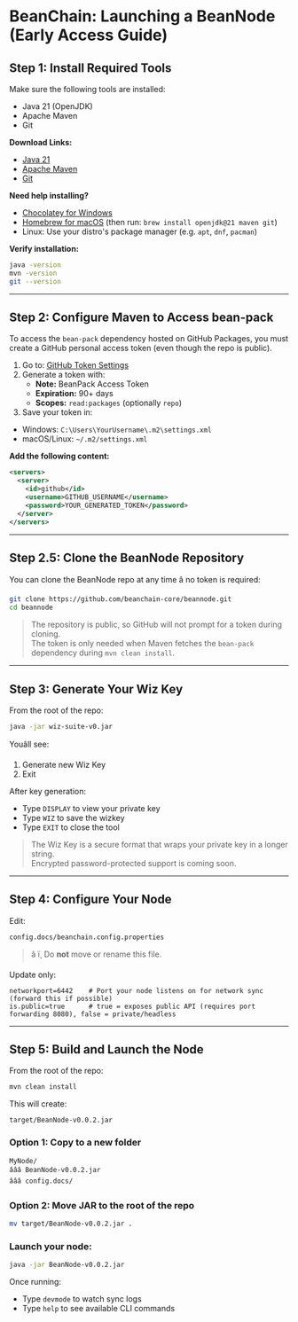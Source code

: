 # BeanChain: Launching a BeanNode (Early Access Guide)

## Step 1: Install Required Tools

Make sure the following tools are installed:

- Java 21 (OpenJDK)
- Apache Maven
- Git

**Download Links:**

- [Java 21](https://jdk.java.net/21/)
- [Apache Maven](https://maven.apache.org/install.html)
- [Git](https://git-scm.com/downloads)

**Need help installing?**

- [Chocolatey for Windows](https://chocolatey.org/install)
- [Homebrew for macOS](https://brew.sh) (then run: `brew install openjdk@21 maven git`)
- Linux: Use your distro's package manager (e.g. `apt`, `dnf`, `pacman`)

**Verify installation:**

```bash
java -version
mvn -version
git --version
```

---

## Step 2: Configure Maven to Access bean-pack

To access the `bean-pack` dependency hosted on GitHub Packages, you must create a GitHub personal access token (even though the repo is public).

1. Go to: [GitHub Token Settings](https://github.com/settings/tokens)
2. Generate a token with:
   - **Note:** BeanPack Access Token
   - **Expiration:** 90+ days
   - **Scopes:** `read:packages` (optionally `repo`)
3. Save your token in:

- Windows: `C:\Users\YourUsername\.m2\settings.xml`
- macOS/Linux: `~/.m2/settings.xml`

**Add the following content:**

```xml
<servers>
  <server>
    <id>github</id>
    <username>GITHUB_USERNAME</username>
    <password>YOUR_GENERATED_TOKEN</password>
  </server>
</servers>
```

---

## Step 2.5: Clone the BeanNode Repository

You can clone the BeanNode repo at any time â no token is required:

```bash
git clone https://github.com/beanchain-core/beannode.git
cd beannode
```

> The repository is public, so GitHub will not prompt for a token during cloning.  
> The token is only needed when Maven fetches the `bean-pack` dependency during `mvn clean install`.

---

## Step 3: Generate Your Wiz Key

From the root of the repo:

```bash
java -jar wiz-suite-v0.jar
```

Youâll see:
1. Generate new Wiz Key
2. Exit

After key generation:

- Type `DISPLAY` to view your private key
- Type `WIZ` to save the wizkey
- Type `EXIT` to close the tool

> The Wiz Key is a secure format that wraps your private key in a longer string.  
> Encrypted password-protected support is coming soon.

---

## Step 4: Configure Your Node

Edit:

```
config.docs/beanchain.config.properties
```

> â ï¸ Do **not** move or rename this file.

Update only:

```properties
networkport=6442    # Port your node listens on for network sync (forward this if possible)
is.public=true      # true = exposes public API (requires port forwarding 8080), false = private/headless
```

---

## Step 5: Build and Launch the Node

From the root of the repo:

```bash
mvn clean install
```

This will create:

```
target/BeanNode-v0.0.2.jar
```

### Option 1: Copy to a new folder

```
MyNode/
âââ BeanNode-v0.0.2.jar
âââ config.docs/
```

### Option 2: Move JAR to the root of the repo

```bash
mv target/BeanNode-v0.0.2.jar .
```

### Launch your node:

```bash
java -jar BeanNode-v0.0.2.jar
```

Once running:

- Type `devmode` to watch sync logs
- Type `help` to see available CLI commands
